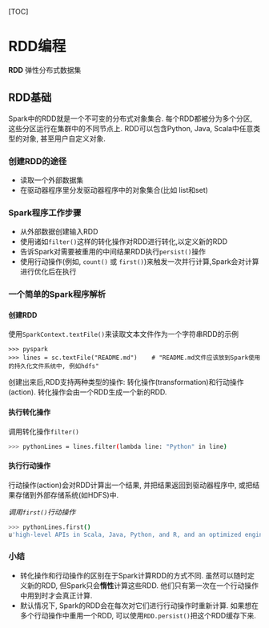[TOC]

# RDD编程

**RDD** 弹性分布式数据集

## RDD基础

Spark中的RDD就是一个不可变的分布式对象集合. 每个RDD都被分为多个分区, 这些分区运行在集群中的不同节点上. RDD可以包含Python, Java, Scala中任意类型的对象, 甚至用户自定义对象.

### 创建RDD的途径

- 读取一个外部数据集
- 在驱动器程序里分发驱动器程序中的对象集合(比如 list和set)

### Spark程序工作步骤

- 从外部数据创建输入RDD
- 使用诸如`filter()`这样的转化操作对RDD进行转化,以定义新的RDD
- 告诉Spark对需要被重用的中间结果RDD执行`persist()`操作
- 使用行动操作(例如, `count()` 或 `first()`)来触发一次并行计算,Spark会对计算进行优化后在执行

### 一个简单的Spark程序解析

#### 创建RDD

使用`SparkContext.textFile()`来读取文本文件作为一个字符串RDD的示例

```
>>> pyspark
>>> lines = sc.textFile("README.md")	# "README.md文件应该放到Spark使用的持久化文件系统中, 例如hdfs"
```

创建出来后,RDD支持两种类型的操作: 转化操作(transformation)和行动操作(action). 转化操作会由一个RDD生成一个新的RDD.

#### 执行转化操作

调用转化操作`filter()`

```bash
>>> pythonLines = lines.filter(lambda line: "Python" in line)
```

#### 执行行动操作

行动操作(action)会对RDD计算出一个结果, 并把结果返回到驱动器程序中, 或把结果存储到外部存储系统(如HDFS)中.

*调用`first()`行动操作*

```bash
>>> pythonLines.first()
u'high-level APIs in Scala, Java, Python, and R, and an optimized engine that'
```

### 小结

- 转化操作和行动操作的区别在于Spark计算RDD的方式不同. 虽然可以随时定义新的RDD, 但Spark只会**惰性**计算这些RDD. 他们只有第一次在一个行动操作中用到时才会真正计算.
- 默认情况下, Spark的RDD会在每次对它们进行行动操作时重新计算. 如果想在多个行动操作中重用一个RDD, 可以使用`RDD.persist()`把这个RDD缓存下来.
